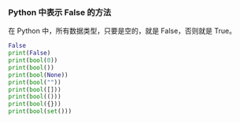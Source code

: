 ### Python 中表示 False 的方法

在 Python 中，所有数据类型，只要是空的，就是 False，否则就是 True。

```python
False
print(False)
print(bool(0))
print(bool())
print(bool(None))
print(bool(""))
print(bool([]))
print(bool(()))
print(bool({}))
print(bool(set()))
```

